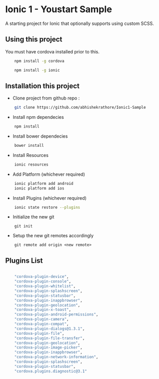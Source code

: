 # Ionic 1 - Youstart Sample


A starting project for Ionic that optionally supports using custom SCSS.

## Using this project

You must have cordova installed prior to this.

```bash
	npm install -g cordova
```


```bash
	npm install -g ionic
```




## Installation this project

* Clone  project from github repo :

```bash
	git clone https://github.com/abhishekrathore/Ionic1-Sample
```

* Install npm dependecies

```bash
	npm install
```

* Install bower dependecies

```bash
	bower install
```

* Install Resources

```bash
	ionic resources
```

* Add Platform (whichever required)

```bash
	ionic platform add android
	ionic platform add ios
```

* Install Plugins (whichever required)

```bash
	ionic state restore --plugins
```

* Initialize the new git
```
	git init
```

* Setup the new git remotes accordingly
```
	git remote add origin <new remote>
```


## Plugins List

```bash

    "cordova-plugin-device",
    "cordova-plugin-console",
    "cordova-plugin-whitelist",
    "cordova-plugin-splashscreen",
    "cordova-plugin-statusbar",
    "cordova-plugin-inappbrowser",
    "cordova-plugin-geolocation",
    "cordova-plugin-x-toast",
    "cordova-plugin-android-permissions",
    "cordova-plugin-camera",
    "cordova-plugin-compat",
    "cordova-plugin-dialogs@1.3.1",
    "cordova-plugin-file",
    "cordova-plugin-file-transfer",
    "cordova-plugin-geolocation",
    "cordova-plugin-image-picker",
    "cordova-plugin-inappbrowser",
    "cordova-plugin-network-information",
    "cordova-plugin-splashscreen",
    "cordova-plugin-statusbar",
    "cordova.plugins.diagnostic@3.1"

```


